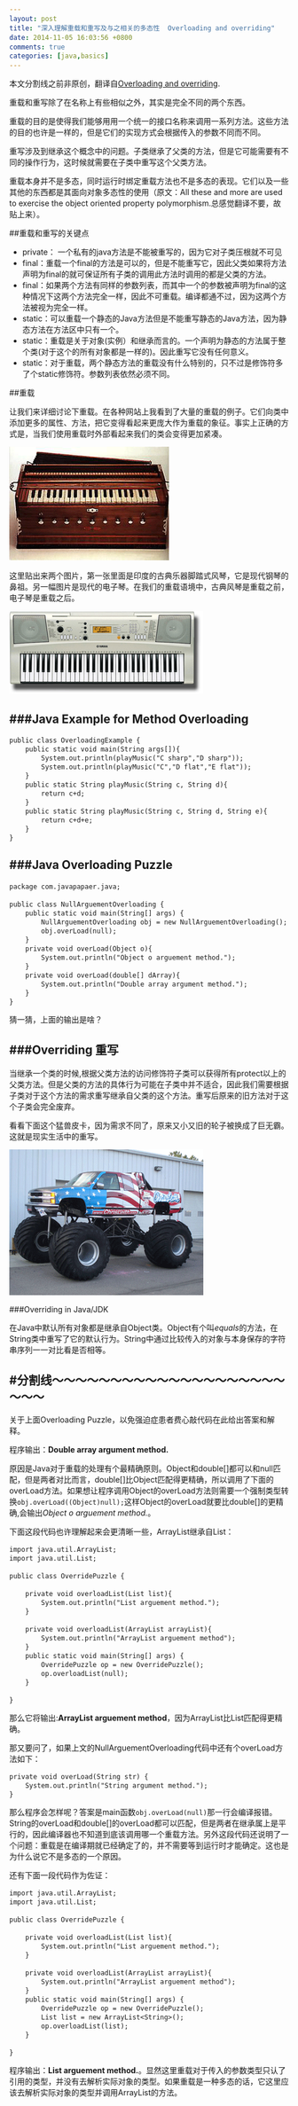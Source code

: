 ```yaml
---
layout: post
title: "深入理解重载和重写及与之相关的多态性  Overloading and overriding"
date: 2014-11-05 16:03:56 +0800
comments: true
categories: [java,basics]
---
```

本文分割线之前非原创，翻译自[Overloading and overriding](http://javapapers.com/core-java/overloading-and-overriding/).

重载和重写除了在名称上有些相似之外，其实是完全不同的两个东西。

重载的目的是使得我们能够用用一个统一的接口名称来调用一系列方法。这些方法的目的也许是一样的，但是它们的实现方式会根据传入的参数不同而不同。

重写涉及到继承这个概念中的问题。子类继承了父类的方法，但是它可能需要有不同的操作行为，这时候就需要在子类中重写这个父类方法。

重载本身并不是多态，同时运行时绑定重载方法也不是多态的表现。它们以及一些其他的东西都是其面向对象多态性的使用（原文：All these and more are used to exercise the object oriented property polymorphism.总感觉翻译不要，故贴上来）。

##重载和重写的关键点

- private： 一个私有的java方法是不能被重写的，因为它对子类压根就不可见
- final：重载一个final的方法是可以的，但是不能重写它，因此父类如果将方法声明为final的就可保证所有子类的调用此方法时调用的都是父类的方法。
- final：如果两个方法有同样的参数列表，而其中一个的参数被声明为final的这种情况下这两个方法完全一样，因此不可重载。编译都通不过，因为这两个方法被视为完全一样。
- static：可以重载一个静态的Java方法但是不能重写静态的Java方法，因为静态方法在方法区中只有一个。
- static：重载是关于对象(实例）和继承而言的。一个声明为静态的方法属于整个类(对于这个的所有对象都是一样的)。因此重写它没有任何意义。
- static：对于重载，两个静态方法的重载没有什么特别的，只不过是修饰符多了个static修饰符。参数列表依然必须不同。
<!--more-->
##重载

让我们来详细讨论下重载。在各种网站上我看到了大量的重载的例子。它们向类中添加更多的属性、方法，把它变得看起来更庞大作为重载的象征。事实上正确的方式是，当我们使用重载时外部看起来我们的类会变得更加紧凑。

![重载之前](/images/overloadingandoverriding/beforeoverloading.png)

这里贴出来两个图片，第一张里面是印度的古典乐器脚踏式风琴，它是现代钢琴的鼻祖。另一幅图片是现代的电子琴。在我们的重载语境中，古典风琴是重载之前，电子琴是重载之后。

![重载之后](/images/overloadingandoverriding/afteroverloading.png)

###Java Example for Method Overloading
--------------------------------------
	
	public class OverloadingExample {
		public static void main(String args[]){
			System.out.println(playMusic("C sharp","D sharp"));
			System.out.println(playMusic("C","D flat","E flat"));
		}
		public static String playMusic(String c, String d){
			return c+d;
		}
		public static String playMusic(String c, String d, String e){
			return c+d+e;
		}
	}

###Java Overloading Puzzle
---------------------------
 	package com.javapapaer.java;
		
	public class NullArguementOverloading {
		public static void main(String[] args) {
			NullArguementOverloading obj = new NullArguementOverloading();
			obj.overLoad(null);
		}
		private void overLoad(Object o){
			System.out.println("Object o arguement method.");
		}
		private void overLoad(double[] dArray){
			System.out.println("Double array argument method.");
		}
	}


猜一猜，上面的输出是啥？

###Overriding  重写
-------------------

当继承一个类的时候,根据父类方法的访问修饰符子类可以获得所有protect以上的父类方法。但是父类的方法的具体行为可能在子类中并不适合，因此我们需要根据子类对于这个方法的需求重写继承自父类的这个方法。重写后原来的旧方法对于这个子类会完全废弃。

看看下面这个猛兽皮卡，因为需求不同了，原来又小又旧的轮子被换成了巨无霸。这就是现实生活中的重写。

![Overriding](/images/overloadingandoverriding/Overriding.png)

###Overriding in Java/JDK

在Java中默认所有对象都是继承自Object类。Object有个叫*equals*的方法，在String类中重写了它的默认行为。String中通过比较传入的对象与本身保存的字符串序列一一对比看是否相等。

#分割线～～～～～～～～～～～～～～～～～～～～～～～
-----------------------------------------------------
关于上面Overloading Puzzle，以免强迫症患者费心敲代码在此给出答案和解释。

程序输出：**Double array argument method.**

原因是Java对于重载的处理有个最精确原则。Object和double[]都可以和null匹配，但是两者对比而言，double[]比Object匹配得更精确，所以调用了下面的overLoad方法。如果想让程序调用Object的overLoad方法则需要一个强制类型转换`obj.overLoad((Object)null);`这样Object的overLoad就要比double[]的更精确,会输出*Object o arguement method.*。

下面这段代码也许理解起来会更清晰一些，ArrayList继承自List：

	import java.util.ArrayList;
	import java.util.List;

	public class OverridePuzzle {

		private void overloadList(List list){
			System.out.println("List arguement method.");
		}

		private void overloadList(ArrayList arrayList){
			System.out.println("ArrayList arguement method");
		}
		public static void main(String[] args) {
			OverridePuzzle op = new OverridePuzzle();
			op.overloadList(null);
		}

	}

那么它将输出:**ArrayList arguement method**，因为ArrayList比List匹配得更精确。

那又要问了，如果上文的NullArguementOverloading代码中还有个overLoad方法如下：

	private void overLoad(String str) {
		System.out.println("String argument method.");
	}

那么程序会怎样呢？答案是main函数`obj.overLoad(null)`那一行会编译报错。String的overLoad和double[]的overLoad都可以匹配，但是两者在继承属上是平行的，因此编译器也不知道到底该调用哪一个重载方法。另外这段代码还说明了一个问题：重载是在编译期就已经确定了的，并不需要等到运行时才能确定。这也是为什么说它不是多态的一个原因。

还有下面一段代码作为佐证：

	import java.util.ArrayList;
	import java.util.List;

	public class OverridePuzzle {

		private void overloadList(List list){
			System.out.println("List arguement method.");
		}

		private void overloadList(ArrayList arrayList){
			System.out.println("ArrayList arguement method");
		}
		public static void main(String[] args) {
			OverridePuzzle op = new OverridePuzzle();
			List list = new ArrayList<String>();
			op.overloadList(list);
		}

	}

程序输出：**List arguement method.**。显然这里重载对于传入的参数类型只认了引用的类型，并没有去解析实际对象的类型。如果重载是一种多态的话，它这里应该去解析实际对象的类型并调用ArrayList的方法。
